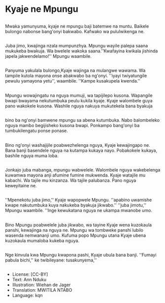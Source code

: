 # Kyaje ne Mpungu

##
Mwaka yamunyuma, kyaje ne mpungu baji batemwe na muntu. Baikele bulongo nabonse bang'onyi bakwabo. Kafwako wa pululwikenga ne.

##
Juba jimo, kwajinga nzala mumpunzhya. Mpungu wayile palepa saana mukukeba bwakuja. Wa bwelele wakoka saana.''Kwafayina kwikala jishinda japela jakwendelamo!'' Mpungu waambile.

##
Panyuma yakulala bulongo,Kyaje wajinga na mulangwe wawama. Wa tampile kutola mayona onse abakwabo ba ng'onyi. ''iyayi twiyatungile pewulu yamayona yetu'', waambile. ''Kampe kusakupela kwenda.''

##
Mpungu wowajingatu na nguya mumuji, wa tapijilepo kusona. Wapangile bwapi bwayama nekutumbuka peulu kukila kyaje. Kyaje walombele guya pano wakokele kusona. Washile nguya nakuya mukutekela bana byakuja

##
bino ba ng'onyi bamwene mpungu sa abena kutumbuka. Nabo balombeleko nguya mambo begijisheko kusona bwapi. Ponkampo bang'onyi ba tumbukilengatu ponse ponase.

##
Bino ng'onyi washajijile poabwezhelenga nguya, Kyaje kewajingapo ne. Bana banji basendele nguya na kutampa kukaya nayo. Pobakokele kukaya, bashile nguya muma loba.

##
Jonkajo juba mabanga, mpungu wabwelele. Walombele nguya wakebelenga kuwamwa mayona anji afumine fumine mukwenda. Kyaje watajile mu kabachi. Wa tajile mu kinzanza. Wa tajile palubanza. Pano nguya keweyitaine ne.

##
''Mpenekotu juba jimo,'' Kyaje wapopwele Mpungu. ''apabino uwamishe kwape nakutumbuka kuya nakukeba byakuja jikwabo.'' ''juba jimotu,'' Mpungu waambile. ''Inge kewukatana nguya ne ukampa mwanobe umo.

##
Bino Mpungu poabwelele juba jikwabo, wa tayine Kyaje wena kuzokaula panshi, kewajinga na nguya ne. Mpungu wa tombweke panshi lubilo wasenda nemwananji umo. Kufuma popo Mpungu utana Kyaje ubena kuzokaula mumaloba kukeba nguya.

##
Nge kinvula kwa Mpungu kwapona pashi, Kyaje ubula bana banji. ''Fumayi pabula bichi,'' ke twibileyane: tusakunyema,''

##
* License: [CC-BY]
* Text: Ann Nduku
* Illustration: Wiehan de Jager
* Translation: MWITILA NTABO
* Language: kqn
